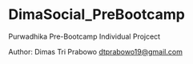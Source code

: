 # DimaSocial_PreBootcamp
Purwadhika Pre-Bootcamp Individual Projcect

Author:
Dimas Tri Prabowo
dtprabowo19@gmail.com
